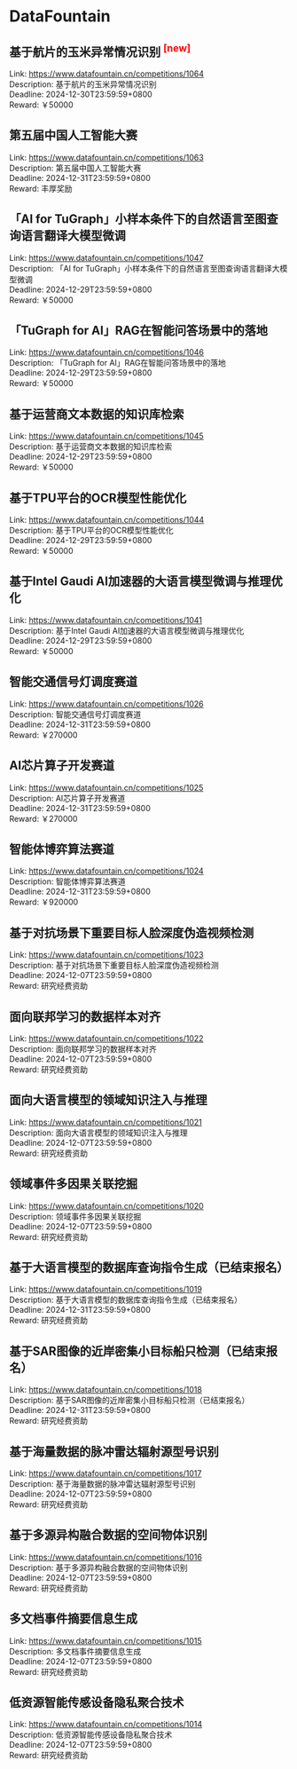 # DataFountain



## 基于航片的玉米异常情况识别 <sup style="color:red">[new]<sup>  

Link: https://www.datafountain.cn/competitions/1064  
Description: 基于航片的玉米异常情况识别  
Deadline: 2024-12-30T23:59:59+0800  
Reward: ￥50000  


## 第五届中国人工智能大赛

Link: https://www.datafountain.cn/competitions/1063  
Description: 第五届中国人工智能大赛  
Deadline: 2024-12-31T23:59:59+0800  
Reward: 丰厚奖励  


## 「AI for TuGraph」小样本条件下的自然语言至图查询语言翻译大模型微调

Link: https://www.datafountain.cn/competitions/1047  
Description: 「AI for TuGraph」小样本条件下的自然语言至图查询语言翻译大模型微调  
Deadline: 2024-12-29T23:59:59+0800  
Reward: ￥50000  


## 「TuGraph for AI」RAG在智能问答场景中的落地

Link: https://www.datafountain.cn/competitions/1046  
Description: 「TuGraph for AI」RAG在智能问答场景中的落地  
Deadline: 2024-12-29T23:59:59+0800  
Reward: ￥50000  


## 基于运营商文本数据的知识库检索

Link: https://www.datafountain.cn/competitions/1045  
Description: 基于运营商文本数据的知识库检索  
Deadline: 2024-12-29T23:59:59+0800  
Reward: ￥50000  


## 基于TPU平台的OCR模型性能优化

Link: https://www.datafountain.cn/competitions/1044  
Description: 基于TPU平台的OCR模型性能优化  
Deadline: 2024-12-29T23:59:59+0800  
Reward: ￥50000  


## 基于Intel Gaudi AI加速器的大语言模型微调与推理优化

Link: https://www.datafountain.cn/competitions/1041  
Description: 基于Intel Gaudi AI加速器的大语言模型微调与推理优化  
Deadline: 2024-12-29T23:59:59+0800  
Reward: ￥50000  


## 智能交通信号灯调度赛道

Link: https://www.datafountain.cn/competitions/1026  
Description: 智能交通信号灯调度赛道  
Deadline: 2024-12-31T23:59:59+0800  
Reward: ￥270000  


## AI芯片算子开发赛道

Link: https://www.datafountain.cn/competitions/1025  
Description: AI芯片算子开发赛道  
Deadline: 2024-12-31T23:59:59+0800  
Reward: ￥270000  


## 智能体博弈算法赛道

Link: https://www.datafountain.cn/competitions/1024  
Description: 智能体博弈算法赛道  
Deadline: 2024-12-31T23:59:59+0800  
Reward: ￥920000  


## 基于对抗场景下重要目标人脸深度伪造视频检测

Link: https://www.datafountain.cn/competitions/1023  
Description: 基于对抗场景下重要目标人脸深度伪造视频检测  
Deadline: 2024-12-07T23:59:59+0800  
Reward: 研究经费资助  


## 面向联邦学习的数据样本对齐

Link: https://www.datafountain.cn/competitions/1022  
Description: 面向联邦学习的数据样本对齐  
Deadline: 2024-12-07T23:59:59+0800  
Reward: 研究经费资助  


## 面向大语言模型的领域知识注入与推理

Link: https://www.datafountain.cn/competitions/1021  
Description: 面向大语言模型的领域知识注入与推理  
Deadline: 2024-12-07T23:59:59+0800  
Reward: 研究经费资助  


## 领域事件多因果关联挖掘

Link: https://www.datafountain.cn/competitions/1020  
Description: 领域事件多因果关联挖掘  
Deadline: 2024-12-07T23:59:59+0800  
Reward: 研究经费资助  


## 基于大语言模型的数据库查询指令生成（已结束报名）

Link: https://www.datafountain.cn/competitions/1019  
Description: 基于大语言模型的数据库查询指令生成（已结束报名）  
Deadline: 2024-12-31T23:59:59+0800  
Reward: 研究经费资助  


## 基于SAR图像的近岸密集小目标船只检测（已结束报名）

Link: https://www.datafountain.cn/competitions/1018  
Description: 基于SAR图像的近岸密集小目标船只检测（已结束报名）  
Deadline: 2024-12-31T23:59:59+0800  
Reward: 研究经费资助  


## 基于海量数据的脉冲雷达辐射源型号识别

Link: https://www.datafountain.cn/competitions/1017  
Description: 基于海量数据的脉冲雷达辐射源型号识别  
Deadline: 2024-12-07T23:59:59+0800  
Reward: 研究经费资助  


## 基于多源异构融合数据的空间物体识别

Link: https://www.datafountain.cn/competitions/1016  
Description: 基于多源异构融合数据的空间物体识别  
Deadline: 2024-12-07T23:59:59+0800  
Reward: 研究经费资助  


## 多文档事件摘要信息生成

Link: https://www.datafountain.cn/competitions/1015  
Description: 多文档事件摘要信息生成  
Deadline: 2024-12-07T23:59:59+0800  
Reward: 研究经费资助  


## 低资源智能传感设备隐私聚合技术

Link: https://www.datafountain.cn/competitions/1014  
Description: 低资源智能传感设备隐私聚合技术  
Deadline: 2024-12-07T23:59:59+0800  
Reward: 研究经费资助  

